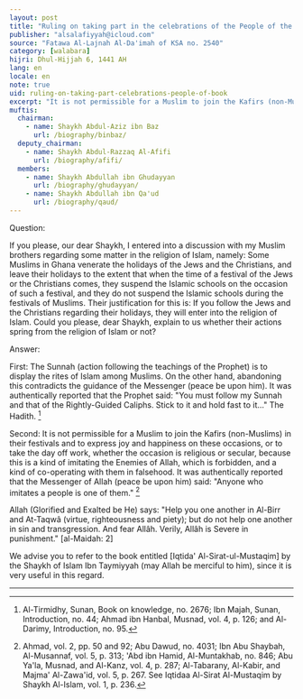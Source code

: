 ```yaml
---
layout: post
title: "Ruling on taking part in the celebrations of the People of the Book"
publisher: "alsalafiyyah@icloud.com"
source: "Fatawa Al-Lajnah Al-Da'imah of KSA no. 2540"
category: [walabara]
hijri: Dhul-Hijjah 6, 1441 AH
lang: en
locale: en
note: true
uid: ruling-on-taking-part-celebrations-people-of-book
excerpt: "It is not permissible for a Muslim to join the Kafirs (non-Muslims) in their festivals and to express joy and happiness on these occasions, or to take the day off work, whether the occasion is religious or secular, because this is a kind of imitating the Enemies of Allah, which is forbidden, and a kind of co-operating with them in falsehood."
muftis:
  chairman: 
    - name: Shaykh Abdul-Aziz ibn Baz
      url: /biography/binbaz/
  deputy_chairman:
    - name: Shaykh Abdul-Razzaq Al-Afifi
      url: /biography/afifi/
  members: 
    - name: Shaykh Abdullah ibn Ghudayyan
      url: /biography/ghudayyan/
    - name: Shaykh Abdullah ibn Qa'ud
      url: /biography/qaud/
---
```


Question: 
 
If you please, our dear Shaykh, I entered into a discussion with my Muslim brothers regarding some matter in the religion of Islam, namely: Some Muslims in Ghana venerate the holidays of the Jews and the Christians, and leave their holidays to the extent that when the time of a festival of the Jews or the Christians comes, they suspend the Islamic schools on the occasion of such a festival, and they do not suspend the Islamic schools during the festivals of Muslims. Their justification for this is: If you follow the Jews and the Christians regarding their holidays, they will enter into the religion of Islam. Could you please, dear Shaykh, explain to us whether their actions spring from the religion of Islam or not?

Answer:

First: The Sunnah (action following the teachings of the Prophet) is to display the rites of Islam among Muslims. On the other hand, abandoning this contradicts the guidance of the Messenger (peace be upon him). It was authentically reported that the Prophet said: "You must follow my Sunnah and that of the Rightly-Guided Caliphs. Stick to it and hold fast to it..." The Hadith. [^1]

Second: It is not permissible for a Muslim to join the Kafirs (non-Muslims) in their festivals and to express joy and happiness on these occasions, or to take the day off work, whether the occasion is religious or secular, because this is a kind of imitating the Enemies of Allah, which is forbidden, and a kind of co-operating with them in falsehood. It was authentically reported that the Messenger of Allah (peace be upon him) said: "Anyone who imitates a people is one of them." [^2]

Allah (Glorified and Exalted be He) says: "Help you one another in Al-Birr and At-Taqwâ (virtue, righteousness and piety); but do not help one another in sin and transgression. And fear Allâh. Verily, Allâh is Severe in punishment." [al-Maidah: 2]

We advise you to refer to the book entitled [Iqtida' Al-Sirat-ul-Mustaqim] by the Shaykh of Islam Ibn Taymiyyah (may Allah be merciful to him), since it is very useful in this regard.

---
[^1]: Al-Tirmidhy, Sunan, Book on knowledge, no. 2676; Ibn Majah, Sunan, Introduction, no. 44; Ahmad ibn Hanbal, Musnad, vol. 4, p. 126; and Al-Darimy, Introduction, no. 95.
[^2]: Ahmad, vol. 2, pp. 50 and 92; Abu Dawud, no. 4031; Ibn Abu Shaybah, Al-Musannaf, vol. 5, p. 313; 'Abd ibn Hamid, Al-Muntakhab, no. 846; Abu Ya'la, Musnad, and Al-Kanz, vol. 4, p. 287; Al-Tabarany, Al-Kabir, and Majma' Al-Zawa'id, vol. 5, p. 267. See Iqtidaa Al-Sirat Al-Mustaqim by Shaykh Al-Islam, vol. 1, p. 236.


